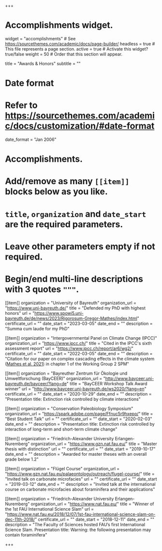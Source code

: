 +++
# Accomplishments widget.
widget = "accomplishments"  # See https://sourcethemes.com/academic/docs/page-builder/
headless = true  # This file represents a page section.
active = true  # Activate this widget? true/false
weight = 50  # Order that this section will appear.

title = "Awards & Honors"
subtitle = ""

# Date format
#   Refer to https://sourcethemes.com/academic/docs/customization/#date-format
date_format = "Jan 2006"

# Accomplishments.
#   Add/remove as many `[[item]]` blocks below as you like.
#   `title`, `organization` and `date_start` are the required parameters.
#   Leave other parameters empty if not required.
#   Begin/end multi-line descriptions with 3 quotes `"""`.

[[item]]
  organization = "University of Bayreuth"
  organization_url = "https://www.uni-bayreuth.de/"
  title = "Defended my PhD with highest honors"
  url = "https://www.spowi5.uni-bayreuth.de/de/news/2023/Rigorosum-Gregor-Mathes/index.html"
  certificate_url = ""
  date_start = "2023-03-05"
  date_end = ""
  description = "Summa cum laude for my PhD"
  
[[item]]
  organization = "Intergovernmental Panel on Climate Change (IPCC)"
  organization_url = "https://www.ipcc.ch/"
  title = "Cited in the IPCC's sixth assessment report"
  url = "https://www.ipcc.ch/report/ar6/wg2/"
  certificate_url = ""
  date_start = "2022-03-05"
  date_end = ""
  description = "Citation for our paper on complex cascading effects in the climate system ([Mathes et al. 2021](https://doi.org/10.1038/s41559-020-01377-w)) in chapter 1 of the Working Group 2 SPM"

[[item]]
  organization = "Bayreuther Zentrum für Ökologie und Umweltforschung (BayCEER)"
  organization_url = "http://www.bayceer.uni-bayreuth.de/bayceer/?lang=de"
  title = "BayCEER Workshop Talk Award winner"
  url = "http://www.bayceer.uni-bayreuth.de/ws2020/?lang=en"
  certificate_url = ""
  date_start = "2020-10-29"
  date_end = ""
  description = "Presentation title: Extinction risk controlled by climate interactions"
  

[[item]]
  organization = "Conservation Paleobiology Symposium"
  organization_url = "https://spark.adobe.com/page/Ffnuc5r9hxepo/"
  title = "Best Student Talk"
  url = ""
  certificate_url = ""
  date_start = "2020-02-03"
  date_end = ""
  description = "Presentation title: Extinction risk controlled by interaction of long-term and short-term climate change"
  
[[item]]
  organization = "Friedrich-Alexander University Erlangen-Nuremberg"
  organization_url = "https://www.gzn.nat.fau.eu/"
  title = "Master thesis with distinction"
  url = ""
  certificate_url = ""
  date_start = "2019-10-17"
  date_end = ""
  description = "Awarded for master theses with an overall grade below 1.2"
  
[[item]]
  organization = "Flügel Course"
  organization_url = "https://www.gzn.nat.fau.eu/palaeontology/outreach/flugel-course/"
  title = "Invited talk on carbonate microfacies"
  url = ""
  certificate_url = ""
  date_start = "2019-03-12"
  date_end = ""
  description = "Invited talk at the international course on carbonate microfacies about foraminifera and their applications"

[[item]]
  organization = "Friedrich-Alexander University Erlangen-Nuremberg"
  organization_url = "https://www.nat.fau.eu/"
  title = "Winner of the 1st FAU International Science Slam"
  url = "https://www.nat.fau.eu/2018/12/07/1st-fau-international-science-slam-on-dec-11th-2018/"
  certificate_url = ""
  date_start = "2018-12-11"
  date_end = ""
  description = "The Faculty of Sciences hosted FAU’s first International Science Slam.  Presentation title: Warning: the following presentation may contain foraminifera"

+++
